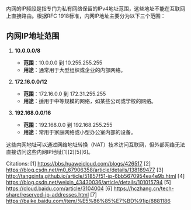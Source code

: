 内网的IP频段是指专门为私有网络保留的IPv4地址范围，这些地址不能在互联网上直接路由。根据RFC 1918标准，内网IP地址主要分为以下三个范围：

## 内网IP地址范围

1. **10.0.0.0/8**
   - **范围**：10.0.0.0 到 10.255.255.255
   - **用途**：通常用于大型组织或企业的内部网络。

2. **172.16.0.0/12**
   - **范围**：172.16.0.0 到 172.31.255.255
   - **用途**：适用于中等规模的网络，如某些公司或学校的网络。

3. **192.168.0.0/16**
   - **范围**：192.168.0.0 到 192.168.255.255
   - **用途**：常用于家庭网络或小型办公室内部的设备。

这些内网地址可以通过网络地址转换（NAT）技术访问互联网，但外部网络无法直接访问这些内网IP地址[1][2][5][6]。

Citations:
[1] https://bbs.huaweicloud.com/blogs/426517
[2] https://blog.csdn.net/m0_67906358/article/details/138189477
[3] http://tangxinfa.github.io/article/51857f51-ip-6bb5670954ea4e9b.html
[4] https://blog.csdn.net/weixin_43430036/article/details/101015794
[5] https://cloud.baidu.com/article/3104004
[6] https://hczhang.cn/tech-share/reserved-ip-addresses.html
[7] https://baike.baidu.com/item/%E5%86%85%E7%BD%91ip/8881186